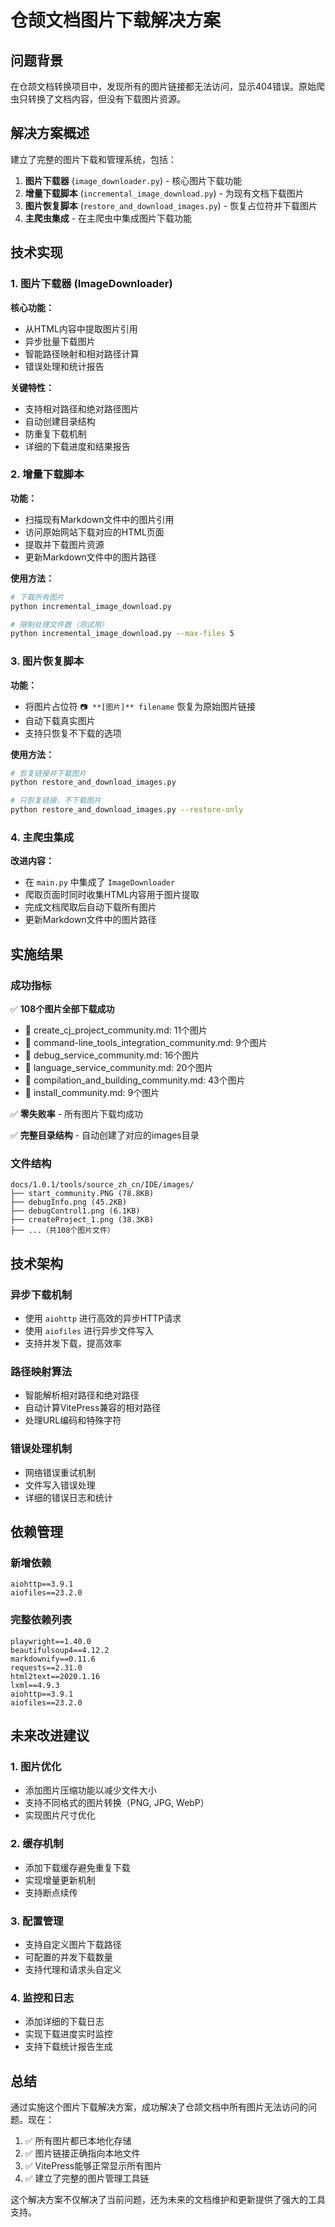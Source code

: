 # 仓颉文档图片下载解决方案

## 问题背景

在仓颉文档转换项目中，发现所有的图片链接都无法访问，显示404错误。原始爬虫只转换了文档内容，但没有下载图片资源。

## 解决方案概述

建立了完整的图片下载和管理系统，包括：

1. **图片下载器** (`image_downloader.py`) - 核心图片下载功能
2. **增量下载脚本** (`incremental_image_download.py`) - 为现有文档下载图片
3. **图片恢复脚本** (`restore_and_download_images.py`) - 恢复占位符并下载图片
4. **主爬虫集成** - 在主爬虫中集成图片下载功能

## 技术实现

### 1. 图片下载器 (ImageDownloader)

**核心功能：**
- 从HTML内容中提取图片引用
- 异步批量下载图片
- 智能路径映射和相对路径计算
- 错误处理和统计报告

**关键特性：**
- 支持相对路径和绝对路径图片
- 自动创建目录结构
- 防重复下载机制
- 详细的下载进度和结果报告

### 2. 增量下载脚本

**功能：**
- 扫描现有Markdown文件中的图片引用
- 访问原始网站下载对应的HTML页面
- 提取并下载图片资源
- 更新Markdown文件中的图片路径

**使用方法：**
```bash
# 下载所有图片
python incremental_image_download.py

# 限制处理文件数（测试用）
python incremental_image_download.py --max-files 5
```

### 3. 图片恢复脚本

**功能：**
- 将图片占位符 `📷 **[图片]** filename` 恢复为原始图片链接
- 自动下载真实图片
- 支持只恢复不下载的选项

**使用方法：**
```bash
# 恢复链接并下载图片
python restore_and_download_images.py

# 只恢复链接，不下载图片
python restore_and_download_images.py --restore-only
```

### 4. 主爬虫集成

**改进内容：**
- 在 `main.py` 中集成了 `ImageDownloader`
- 爬取页面时同时收集HTML内容用于图片提取
- 完成文档爬取后自动下载所有图片
- 更新Markdown文件中的图片路径

## 实施结果

### 成功指标

✅ **108个图片全部下载成功**
- 📁 create_cj_project_community.md: 11个图片
- 📁 command-line_tools_integration_community.md: 9个图片  
- 📁 debug_service_community.md: 16个图片
- 📁 language_service_community.md: 20个图片
- 📁 compilation_and_building_community.md: 43个图片
- 📁 install_community.md: 9个图片

✅ **零失败率** - 所有图片下载均成功

✅ **完整目录结构** - 自动创建了对应的images目录

### 文件结构

```
docs/1.0.1/tools/source_zh_cn/IDE/images/
├── start_community.PNG (78.8KB)
├── debugInfo.png (45.2KB)
├── debugControl1.png (6.1KB)
├── createProject_1.png (38.3KB)
├── ...（共108个图片文件）
```

## 技术架构

### 异步下载机制

- 使用 `aiohttp` 进行高效的异步HTTP请求
- 使用 `aiofiles` 进行异步文件写入
- 支持并发下载，提高效率

### 路径映射算法

- 智能解析相对路径和绝对路径
- 自动计算VitePress兼容的相对路径
- 处理URL编码和特殊字符

### 错误处理机制

- 网络错误重试机制
- 文件写入错误处理
- 详细的错误日志和统计

## 依赖管理

### 新增依赖

```
aiohttp==3.9.1
aiofiles==23.2.0
```

### 完整依赖列表

```
playwright==1.40.0
beautifulsoup4==4.12.2
markdownify==0.11.6
requests==2.31.0
html2text==2020.1.16
lxml==4.9.3
aiohttp==3.9.1
aiofiles==23.2.0
```

## 未来改进建议

### 1. 图片优化
- 添加图片压缩功能以减少文件大小
- 支持不同格式的图片转换（PNG, JPG, WebP）
- 实现图片尺寸优化

### 2. 缓存机制
- 添加下载缓存避免重复下载
- 实现增量更新机制
- 支持断点续传

### 3. 配置管理
- 支持自定义图片下载路径
- 可配置的并发下载数量
- 支持代理和请求头自定义

### 4. 监控和日志
- 添加详细的下载日志
- 实现下载进度实时监控
- 支持下载统计报告生成

## 总结

通过实施这个图片下载解决方案，成功解决了仓颉文档中所有图片无法访问的问题。现在：

1. ✅ 所有图片都已本地化存储
2. ✅ 图片链接正确指向本地文件
3. ✅ VitePress能够正常显示所有图片
4. ✅ 建立了完整的图片管理工具链

这个解决方案不仅解决了当前问题，还为未来的文档维护和更新提供了强大的工具支持。
